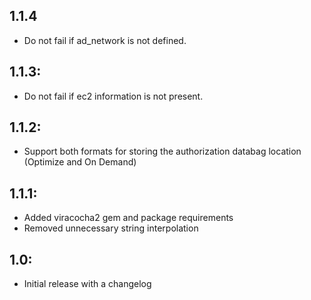 ## 1.1.4
* Do not fail if ad_network is not defined.

## 1.1.3:
* Do not fail if ec2 information is not present.

## 1.1.2:
* Support both formats for storing the authorization databag location (Optimize and On Demand) 

## 1.1.1:
* Added viracocha2 gem and package requirements
* Removed unnecessary string interpolation

## 1.0:
* Initial release with a changelog
